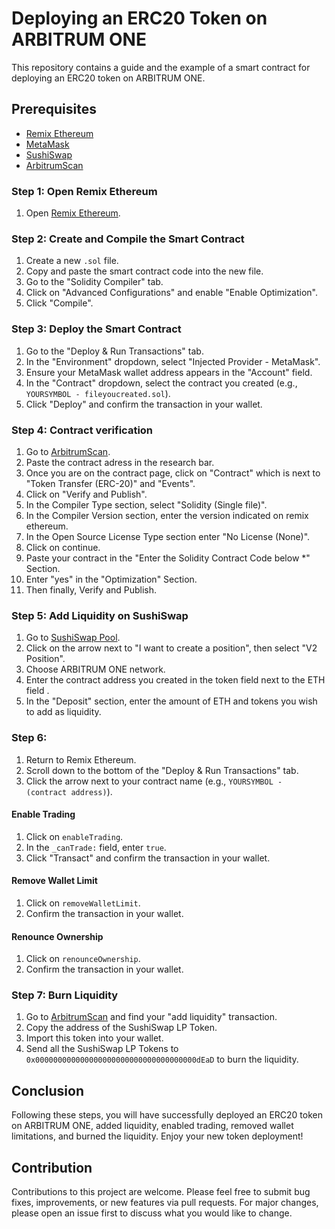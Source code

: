 # Deploying an ERC20 Token on ARBITRUM ONE

This repository contains a guide and the example of a smart contract for deploying an ERC20 token on ARBITRUM ONE.

## Prerequisites

- [Remix Ethereum](https://remix.ethereum.org/)
- [MetaMask](https://metamask.io/)
- [SushiSwap](https://www.sushi.com/pool)
- [ArbitrumScan](https://arbiscan.io/)


### Step 1: Open Remix Ethereum

1. Open [Remix Ethereum](https://remix.ethereum.org/).

### Step 2: Create and Compile the Smart Contract

1. Create a new `.sol` file.
2. Copy and paste the smart contract code into the new file.
3. Go to the "Solidity Compiler" tab.
4. Click on "Advanced Configurations" and enable "Enable Optimization".
5. Click "Compile".

### Step 3: Deploy the Smart Contract

1. Go to the "Deploy & Run Transactions" tab.
2. In the "Environment" dropdown, select "Injected Provider - MetaMask".
3. Ensure your MetaMask wallet address appears in the "Account" field.
4. In the "Contract" dropdown, select the contract you created (e.g., `YOURSYMBOL - fileyoucreated.sol`).
5. Click "Deploy" and confirm the transaction in your wallet.

### Step 4: Contract verification

1. Go to [ArbitrumScan](https://arbiscan.io/).
2. Paste the contract adress in the research bar. 
3. Once you are on the contract page, click on "Contract" which is next to "Token Transfer (ERC-20)" and "Events". 
4. Click on "Verify and Publish".
5. In the Compiler Type section, select "Solidity (Single file)".
6. In the Compiler Version section, enter the version indicated on remix ethereum.
7. In the Open Source License Type section enter "No License (None)".
8. Click on continue.
9. Paste your contract in the "Enter the Solidity Contract Code below *" Section. 
10. Enter "yes" in the "Optimization" Section.
11. Then finally, Verify and Publish. 


### Step 5: Add Liquidity on SushiSwap

1. Go to [SushiSwap Pool](https://www.sushi.com/pool).
2. Click on the arrow next to "I want to create a position", then select "V2 Position".
3. Choose ARBITRUM ONE network.
4. Enter the contract address you created in the token field next to the ETH field .
5. In the "Deposit" section, enter the amount of ETH and tokens you wish to add as liquidity.

### Step 6: 

1. Return to Remix Ethereum.
2. Scroll down to the bottom of the "Deploy & Run Transactions" tab.
3. Click the arrow next to your contract name (e.g., `YOURSYMBOL - (contract address)`).

#### Enable Trading

1. Click on `enableTrading`.
2. In the `_canTrade:` field, enter `true`.
3. Click "Transact" and confirm the transaction in your wallet.

#### Remove Wallet Limit

1. Click on `removeWalletLimit`.
2. Confirm the transaction in your wallet.

#### Renounce Ownership

1. Click on `renounceOwnership`.
2. Confirm the transaction in your wallet.

### Step 7: Burn Liquidity

1. Go to [ArbitrumScan](https://arbiscan.io/) and find your "add liquidity" transaction.
2. Copy the address of the SushiSwap LP Token.
3. Import this token into your wallet.
4. Send all the SushiSwap LP Tokens to `0x000000000000000000000000000000000000dEaD` to burn the liquidity.

## Conclusion

Following these steps, you will have successfully deployed an ERC20 token on ARBITRUM ONE, added liquidity, enabled trading, removed wallet limitations, and burned the liquidity. Enjoy your new token deployment!

## Contribution 

Contributions to this project are welcome. Please feel free to submit bug fixes, improvements, or new features via pull requests. For major changes, please open an issue first to discuss what you would like to change.

